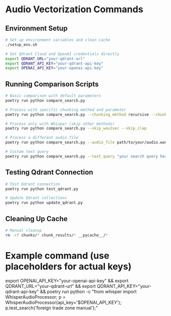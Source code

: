 # Audio Vectorization Commands

## Environment Setup

```bash
# Set up environment variables and clean cache
./setup_env.sh

# Set Qdrant Cloud and OpenAI credentials directly
export QDRANT_URL="your-qdrant-url"
export QDRANT_API_KEY="your-qdrant-api-key"
export OPENAI_API_KEY="your-openai-api-key"
```

## Running Comparison Scripts

```bash
# Basic comparison with default parameters
poetry run python compare_search.py

# Process with specific chunking method and parameter
poetry run python compare_search.py --chunking_method recursive --chunk_param 500

# Process only with Whisper (skip other methods)
poetry run python compare_search.py --skip_wav2vec --skip_clap

# Process a different audio file
poetry run python compare_search.py --audio_file path/to/your/audio.wav

# Custom text query
poetry run python compare_search.py --text_query "your search query here"
```

## Testing Qdrant Connection

```bash
# Test Qdrant connection
poetry run python test_qdrant.py

# Update Qdrant collections
poetry run python update_qdrant.py
```

## Cleaning Up Cache

```bash
# Manual cleanup
rm -rf chunks/* chunk_results/* __pycache__/*
```

# Example command (use placeholders for actual keys)

export OPENAI_API_KEY="your-openai-api-key" && export QDRANT_URL="your-qdrant-url" && export QDRANT_API_KEY="your-qdrant-api-key" && poetry run python -c "from whisper import WhisperAudioProcessor; p = WhisperAudioProcessor(api_key='$OPENAI_API_KEY'); p.test_search('foreign trade zone manual');"
